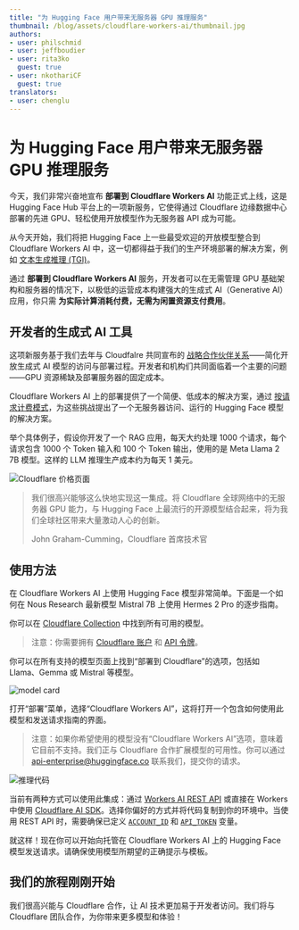 ```yaml
---
title: "为 Hugging Face 用户带来无服务器 GPU 推理服务"
thumbnail: /blog/assets/cloudflare-workers-ai/thumbnail.jpg
authors:
- user: philschmid
- user: jeffboudier
- user: rita3ko
  guest: true
- user: nkothariCF
  guest: true
translators:
- user: chenglu
---
```


# 为 Hugging Face 用户带来无服务器 GPU 推理服务

今天，我们非常兴奋地宣布 **部署到 Cloudflare Workers AI** 功能正式上线，这是 Hugging Face Hub 平台上的一项新服务，它使得通过 Cloudflare 边缘数据中心部署的先进 GPU、轻松使用开放模型作为无服务器 API 成为可能。

从今天开始，我们将把 Hugging Face 上一些最受欢迎的开放模型整合到 Cloudflare Workers AI 中，这一切都得益于我们的生产环境部署的解决方案，例如 [文本生成推理 (TGI)](https://github.com/huggingface/text-generation-inference/)。

通过 **部署到 Cloudflare Workers AI** 服务，开发者可以在无需管理 GPU 基础架构和服务器的情况下，以极低的运营成本构建强大的生成式 AI（Generative AI）应用，你只需 **为实际计算消耗付费，无需为闲置资源支付费用**。

## 开发者的生成式 AI 工具

这项新服务基于我们去年与 Cloudfalre 共同宣布的 [战略合作伙伴关系](https://blog.cloudflare.com/zh-cn/partnering-with-hugging-face-deploying-ai-easier-affordable-zh-cn/)——简化开放生成式 AI 模型的访问与部署过程。开发者和机构们共同面临着一个主要的问题——GPU 资源稀缺及部署服务器的固定成本。

Cloudflare Workers AI 上的部署提供了一个简便、低成本的解决方案，通过 [按请求计费模式](https://developers.cloudflare.com/workers-ai/platform/pricing)，为这些挑战提出了一个无服务器访问、运行的 Hugging Face 模型的解决方案。

举个具体例子，假设你开发了一个 RAG 应用，每天大约处理 1000 个请求，每个请求包含 1000 个 Token 输入和 100 个 Token 输出，使用的是 Meta Llama 2 7B 模型。这样的 LLM 推理生产成本约为每天 1 美元。

![Cloudflare 价格页面](https://huggingface.co/datasets/huggingface/documentation-images/resolve/main/blog/cloudflare-workers-ai/pricing.png)

> 我们很高兴能够这么快地实现这一集成。将 Cloudflare 全球网络中的无服务器 GPU 能力，与 Hugging Face 上最流行的开源模型结合起来，将为我们全球社区带来大量激动人心的创新。
>
> John Graham-Cumming，Cloudflare 首席技术官

## 使用方法

在 Cloudflare Workers AI 上使用 Hugging Face 模型非常简单。下面是一个如何在 Nous Research 最新模型 Mistral 7B 上使用 Hermes 2 Pro 的逐步指南。

你可以在 [Cloudflare Collection](https://huggingface.co/collections/Cloudflare/hf-curated-models-available-on-workers-ai-66036e7ad5064318b3e45db6) 中找到所有可用的模型。

> 注意：你需要拥有 [Cloudflare 账户](https://developers.cloudflare.com/fundamentals/setup/find-account-and-zone-ids/) 和 [API 令牌](https://dash.cloudflare.com/profile/api-tokens)。

你可以在所有支持的模型页面上找到“部署到 Cloudflare”的选项，包括如 Llama、Gemma 或 Mistral 等模型。

![model card](https://huggingface.co/datasets/huggingface/documentation-images/resolve/main/blog/cloudflare-workers-ai/model-card.jpg)

打开“部署”菜单，选择“Cloudflare Workers AI”，这将打开一个包含如何使用此模型和发送请求指南的界面。

> 注意：如果你希望使用的模型没有“Cloudflare Workers AI”选项，意味着它目前不支持。我们正与 Cloudflare 合作扩展模型的可用性。你可以通过 [api-enterprise@huggingface.co](mailto:api-enterprise@huggingface.co) 联系我们，提交你的请求。

![推理代码](https://huggingface.co/datasets/huggingface/documentation-images/resolve/main/blog/cloudflare-workers-ai/modal.jpg)

当前有两种方式可以使用此集成：通过 [Workers AI REST API](https://developers.cloudflare.com/workers-ai/get-started/rest-api/) 或直接在 Workers 中使用 [Cloudflare AI SDK](https://developers.cloudflare.com/workers-ai/get-started/workers-wrangler/#1-create-a-worker-project)。选择你偏好的方式并将代码复制到你的环境中。当使用 REST API 时，需要确保已定义 <code>[ACCOUNT_ID](https://developers.cloudflare.com/fundamentals/setup/find-account-and-zone-ids/)</code> 和 <code>[API_TOKEN](https://dash.cloudflare.com/profile/api-tokens)</code> 变量。

就这样！现在你可以开始向托管在 Cloudflare Workers AI 上的 Hugging Face 模型发送请求。请确保使用模型所期望的正确提示与模板。

## 我们的旅程刚刚开始

我们很高兴能与 Cloudflare 合作，让 AI 技术更加易于开发者访问。我们将与 Cloudflare 团队合作，为你带来更多模型和体验！